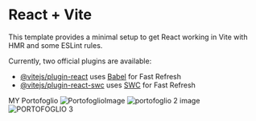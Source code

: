 # React + Vite

This template provides a minimal setup to get React working in Vite with HMR and some ESLint rules.

Currently, two official plugins are available:

- [@vitejs/plugin-react](https://github.com/vitejs/vite-plugin-react/blob/main/packages/plugin-react/README.md) uses [Babel](https://babeljs.io/) for Fast Refresh
- [@vitejs/plugin-react-swc](https://github.com/vitejs/vite-plugin-react-swc) uses [SWC](https://swc.rs/) for Fast Refresh

MY Portofoglio ![PortofoglioImage](https://github.com/vjola123/Portofoglio/assets/147322367/a202a95e-7bf4-4d2f-9ce3-4a51386210b1)
![portofoglio 2 image](https://github.com/vjola123/Portofoglio/assets/147322367/6c6dc7f4-d06a-43f9-9fdc-3e2fcbc8328d)
![PORTOFOGLIO 3](https://github.com/vjola123/Portofoglio/assets/147322367/08931eed-d54f-4a1f-957f-a033c65f2fa2)
